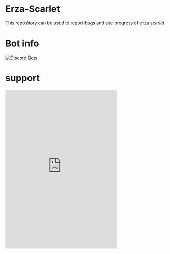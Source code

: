 # Erza-Scarlet
This repository can be used to report bugs and see progress of erza scarlet

# Bot info
[![Discord Bots](https://top.gg/api/widget/811859628342247424.svg)](https://top.gg/bot/811859628342247424)

# support
<iframe src="https://canary.discord.com/widget?id=808668756951826483&theme=dark" width="350" height="500" allowtransparency="true" frameborder="0" sandbox="allow-popups allow-popups-to-escape-sandbox allow-same-origin allow-scripts"></iframe>


